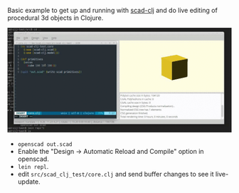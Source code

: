 Basic example to get up and running with [scad-clj](https://github.com/farrellm/scad-clj) and do live editing of procedural 3d objects in Clojure.

![Screen cast of the example in action](./screencast.gif)

 * `openscad out.scad`
 * Enable the "Design -> Automatic Reload and Compile" option in openscad.
 * `lein repl`.
 * edit `src/scad_clj_test/core.clj` and send buffer changes to see it live-update.

